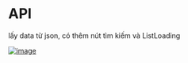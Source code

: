 # API
lấy data từ json, có thêm nút tìm kiếm và ListLoading


[
![image](https://user-images.githubusercontent.com/51317017/84754565-c1fcce00-afea-11ea-8d08-a1489fb8e8ee.png)
](url)

